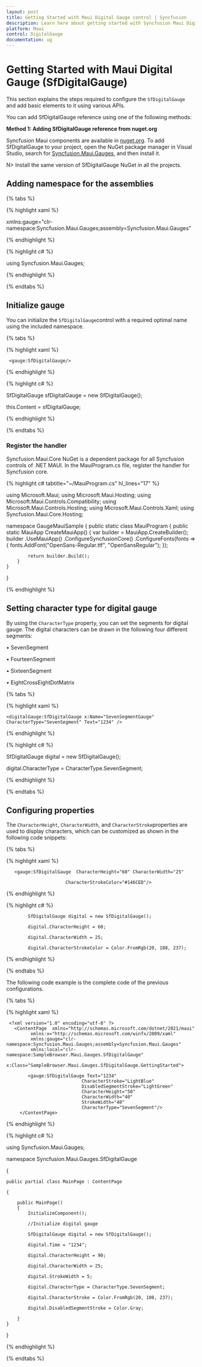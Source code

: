 ```yaml
---
layout: post
title: Getting Started with Maui Digital Gauge control | Syncfusion
description: Learn here about getting started with Syncfusion Maui Digital Gauge (SfDigitalGauge) control, its elements and more.
platform: Maui
control: DigitalGauge
documentation: ug
---
```

# Getting Started with Maui Digital Gauge (SfDigitalGauge)

This section explains the steps required to configure the `SfDigitalGauge` and add basic elements to it using various APIs.



You can add SfDigitalGauge reference using one of the following methods:

**Method 1: Adding SfDigitalGauge reference from nuget.org**

Syncfusion Maui components are available in [nuget.org](https://www.nuget.org/). To add SfDigitalGauge to your project, open the NuGet package manager in Visual Studio, search for [Syncfusion.Maui.Gauges](https://www.nuget.org/packages/Syncfusion.Maui.Gauges/25.2.4?_src=template), and then install it.

N> Install the same version of SfDigitalGauge NuGet in all the projects.


## Adding namespace for the assemblies

{% tabs %}

{% highlight xaml %}

xmlns:gauge="clr-namespace:Syncfusion.Maui.Gauges;assembly=Syncfusion.Maui.Gauges"

{% endhighlight %}

{% highlight c# %}

using Syncfusion.Maui.Gauges;

{% endhighlight %}

{% endtabs %}


## Initialize gauge

You can initialize the `SfDigitalGauge`control with a required optimal name using the included namespace.

{% tabs %}

{% highlight xaml %}

     <gauge:SfDigitalGauge/> 

{% endhighlight %}

{% highlight c# %}

SfDigitalGauge sfDigitalGauge = new SfDigitalGauge();

this.Content = sfDigitalGauge;

{% endhighlight %}

{% endtabs %}

### Register the handler

Syncfusion.Maui.Core NuGet is a dependent package for all Syncfusion controls of .NET MAUI. In the MauiProgram.cs file, register the handler for Syncfusion core.

{% highlight c# tabtitle="~/MauiProgram.cs" hl_lines="17" %}

using Microsoft.Maui;
using Microsoft.Maui.Hosting;
using Microsoft.Maui.Controls.Compatibility;
using Microsoft.Maui.Controls.Hosting;
using Microsoft.Maui.Controls.Xaml;
using Syncfusion.Maui.Core.Hosting;

namespace GaugeMauiSample
{
    public static class MauiProgram
    {
        public static MauiApp CreateMauiApp()
        {
            var builder = MauiApp.CreateBuilder();
            builder
            .UseMauiApp<App>()
            .ConfigureSyncfusionCore()
            .ConfigureFonts(fonts =>
            {
                fonts.AddFont("OpenSans-Regular.ttf", "OpenSansRegular");
            });

            return builder.Build();
        }
    }
}

{% endhighlight %} 

## Setting character type for digital gauge

By using the `CharacterType` property, you can set the segments for digital gauge. The digital characters can be drawn in the following four different segments:

•	SevenSegment

•	FourteenSegment

•	SixteenSegment

•	EightCrossEightDotMatrix

{% tabs %}

{% highlight xaml %}

    <digitalGauge:SfDigitalGauge x:Name="SevenSegmentGauge" CharacterType="SevenSegment" Text="1234" />

{% endhighlight %}

{% highlight c# %}

SfDigitalGauge digital = new SfDigitalGauge();

digital.CharacterType = CharacterType.SevenSegment;

{% endhighlight %}

{% endtabs %}

## Configuring properties

The `CharacterHeight`, `CharacterWidth`, and `CharacterStroke`properties are used to display characters, which can be customized as shown in the following code snippets:

{% tabs %}

{% highlight xaml %}

       <gauge:SfDigitalGauge  CharacterHeight="60" CharacterWidth="25" 
                                                    
                          CharacterStrokeColor="#146CED"/>


{% endhighlight %}

{% highlight c# %}

            SfDigitalGauge digital = new SfDigitalGauge();

            digital.CharacterHeight = 60;

            digital.CharacterWidth = 25;

            digital.CharacterStrokeColor = Color.FromRgb(20, 108, 237);

{% endhighlight %}

{% endtabs %}

The following code example is the complete code of the previous configurations.

{% tabs %}

{% highlight xaml %}

     <?xml version="1.0" encoding="utf-8" ?>
       <ContentPage  xmlns="http://schemas.microsoft.com/dotnet/2021/maui"
             xmlns:x="http://schemas.microsoft.com/winfx/2009/xaml"
             xmlns:gauge="clr-namespace:Syncfusion.Maui.Gauges;assembly=Syncfusion.Maui.Gauges"
             xmlns:local="clr-namespace:SampleBrowser.Maui.Gauges.SfDigitalGauge"
             x:Class="SampleBrowser.Maui.Gauges.SfDigitalGauge.GettingStarted">

            <gauge:SfDigitalGauge Text="1234"
                                CharacterStroke="LightBlue"
                                DisabledSegmentStroke="LightGreen"
                                CharacterHeight="50"
                                CharacterWidth="40"
                                StrokeWidth="40"
                                CharacterType="SevenSegment"/>
         </ContentPage>

{% endhighlight %}

{% highlight c# %}

using Syncfusion.Maui.Gauges;

namespace Syncfusion.Maui.Gauges.SfDigitalGauge

{

    public partial class MainPage : ContentPage

    {

        public MainPage()
        {
            InitializeComponent();

            //Initialize digital gauge

            SfDigitalGauge digital = new SfDigitalGauge();

            digital.Time = "1234";

            digital.CharacterHeight = 90;

            digital.CharacterWidth = 25;

            digital.StrokeWidth = 5;

            digital.CharacterType = CharacterType.SevenSegment;

            digital.CharacterStroke = Color.FromRgb(20, 108, 237);

            digital.DisabledSegmentStroke = Color.Gray;

        }
    }
}

{% endhighlight %}

{% endtabs %}


